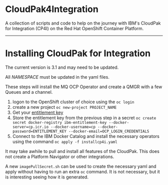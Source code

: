 # CloudPak4Integration #
A collection of scripts and code to help on the journey with IBM's CloudPak for Integration (CP4I) on the Red Hat OpenShift Container Platform.

______

# Installing CloudPak for Integration #
The current version is 3.1 and may need to be updated.

All *NAMESPACE* must be updated in the yaml files.

These steps will install the MQ OCP Operator and create a QMGR with a few Queues and a channel.

1. logon to the OpenShift cluster of choice using the `oc login`
2. create a new project `oc new-project PROJECT_NAME`
3. Get your [entitlement key](https://myibm.ibm.com/products-services/containerlibrary)
4. Store the entitlement key from the previous step in a secret `oc create secret docker-registry ibm-entitlement-key --docker-server=cp.icr.io --docker-username=cp --docker-password=ENTITLEMENT_KEY --docker-email=OCP_LOGIN_CREDENTIALS`
5. Connect to the IBM Docker Catalog and install the necessary operators using the command `oc apply -f installcp4i.yaml`

It may take awhile to pull and install all features of the CloudPak.  This does not create a Platform Navigator or other integrations.

A new `imagePullSecret.sh` can be used to create the necessary yaml and apply without having to run an extra `oc` command.  It is not necessary, but it is interesting seeing how it is generated.

